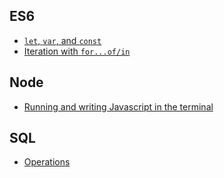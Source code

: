 ## ES6
- [`let`, `var`, and `const`](02-let_vs_var.md)
- [Iteration with `for...of/in`](03-iteration.md)

## Node
- [Running and writing Javascript in the terminal](01-terminal_js.md)

## SQL
- [Operations](04-sql_ops.md)